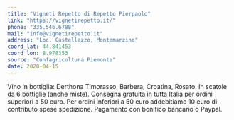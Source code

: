 ```yaml
---
title: "Vigneti Repetto di Repetto Pierpaolo"
link: "https://vignetirepetto.it/"
phone: "335.546.6788"
mail: "info@vignetirepetto.it"
address: "Loc. Castellazzo, Montemarzino"
coord_lat: 44.841453
coord_lon: 8.978353
source: "Confagricoltura Piemonte"
date: 2020-04-15
---
```


Vino in bottiglia: Derthona Timorasso, Barbera, Croatina, Rosato. In scatole da 6 bottiglie (anche miste).
Consegna gratuita in tutta Italia per ordini superiori a 50 euro. 
Per ordini inferiori a 50 euro addebitiamo 10 euro di contributo spese spedizione. 
Pagamento con bonifico bancario o Paypal.